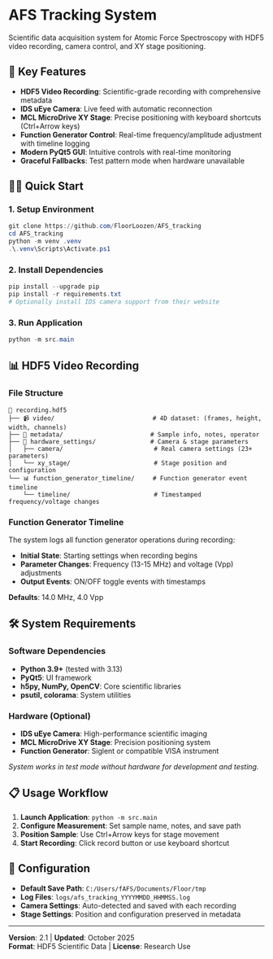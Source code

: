 # AFS Tracking System

Scientific data acquisition system for Atomic Force Spectroscopy with HDF5 video recording, camera control, and XY stage positioning.

## 🚀 Key Features

- **HDF5 Video Recording**: Scientific-grade recording with comprehensive metadata
- **IDS uEye Camera**: Live feed with automatic reconnection
- **MCL MicroDrive XY Stage**: Precise positioning with keyboard shortcuts (Ctrl+Arrow keys)
- **Function Generator Control**: Real-time frequency/amplitude adjustment with timeline logging
- **Modern PyQt5 GUI**: Intuitive controls with real-time monitoring
- **Graceful Fallbacks**: Test pattern mode when hardware unavailable

## 🏃‍♂️ Quick Start

### 1. Setup Environment
```powershell
git clone https://github.com/FloorLoozen/AFS_tracking
cd AFS_tracking
python -m venv .venv
.\.venv\Scripts\Activate.ps1
```

### 2. Install Dependencies
```powershell
pip install --upgrade pip
pip install -r requirements.txt
# Optionally install IDS camera support from their website
```

### 3. Run Application
```powershell
python -m src.main
```



## 📊 HDF5 Video Recording

### File Structure
```
📁 recording.hdf5
├── 📹 video/                           # 4D dataset: (frames, height, width, channels)
├── 📝 metadata/                        # Sample info, notes, operator
├── 🔧 hardware_settings/               # Camera & stage parameters
│   ├── camera/                         # Real camera settings (23+ parameters)
│   └── xy_stage/                       # Stage position and configuration
└── 📊 function_generator_timeline/     # Function generator event timeline
    └── timeline/                       # Timestamped frequency/voltage changes
```



### Function Generator Timeline
The system logs all function generator operations during recording:
- **Initial State**: Starting settings when recording begins
- **Parameter Changes**: Frequency (13-15 MHz) and voltage (Vpp) adjustments  
- **Output Events**: ON/OFF toggle events with timestamps

**Defaults**: 14.0 MHz, 4.0 Vpp

## 🛠️ System Requirements

### Software Dependencies
- **Python 3.9+** (tested with 3.13)
- **PyQt5**: UI framework
- **h5py, NumPy, OpenCV**: Core scientific libraries
- **psutil, colorama**: System utilities

### Hardware (Optional)
- **IDS uEye Camera**: High-performance scientific imaging
- **MCL MicroDrive XY Stage**: Precision positioning system
- **Function Generator**: Siglent or compatible VISA instrument

*System works in test mode without hardware for development and testing.*

## 📋 Usage Workflow

1. **Launch Application**: `python -m src.main`
2. **Configure Measurement**: Set sample name, notes, and save path
3. **Position Sample**: Use Ctrl+Arrow keys for stage movement  
4. **Start Recording**: Click record button or use keyboard shortcut



## 🔧 Configuration

- **Default Save Path**: `C:/Users/fAFS/Documents/Floor/tmp`
- **Log Files**: `logs/afs_tracking_YYYYMMDD_HHMMSS.log`
- **Camera Settings**: Auto-detected and saved with each recording
- **Stage Settings**: Position and configuration preserved in metadata

---

**Version**: 2.1 | **Updated**: October 2025  
**Format**: HDF5 Scientific Data | **License**: Research Use


